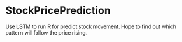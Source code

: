 # StockPricePrediction
Use LSTM to run R for predict stock movement. Hope to find out which pattern will follow the price rising.
